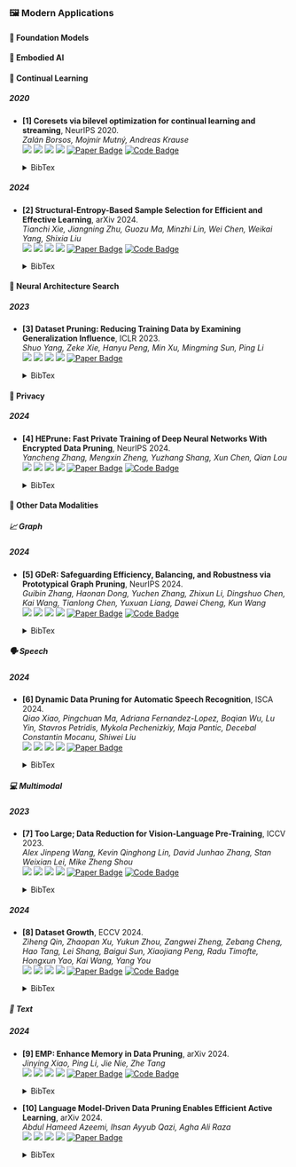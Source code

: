 ### 🖼️ Modern Applications

#### 🎯 Foundation Models


#### 🎯 Embodied AI


#### 🎯 Continual Learning
##### 2020
- **[1] Coresets via bilevel optimization for continual learning and streaming**, NeurIPS 2020.  
*Zalán Borsos, Mojmír Mutný, Andreas Krause*  
![](https://img.shields.io/badge/Bilevel—Coreset-blue) ![](https://img.shields.io/badge/Image_Classification-green) ![](https://img.shields.io/badge/Optimization-red) ![](https://img.shields.io/badge/Dataset_Pruning-orange)
<a href="https://proceedings.neurips.cc/paper_files/paper/2020/file/aa2a77371374094fe9e0bc1de3f94ed9-Paper.pdf"><img src="https://img.shields.io/badge/NeurIPS-Paper-%23D2691E" alt="Paper Badge"></a>
<a href="https://github.com/zalanborsos/bilevel_coresets"><img src="https://img.shields.io/badge/GitHub-Code-brightgreen?logo=github" alt="Code Badge"></a>
    <details> <summary>BibTex</summary>

    ```bibtex
    @article{borsos2020coresets,
        title={Coresets via bilevel optimization for continual learning and streaming},
        author={Borsos, Zal{\'a}n and Mutny, Mojmir and Krause, Andreas},
        journal={Advances in neural information processing systems},
        year={2020}
    }
    ```

    </details> 

##### 2024
- **[2] Structural-Entropy-Based Sample Selection for Efficient and Effective Learning**, arXiv 2024.  
*Tianchi Xie, Jiangning Zhu, Guozu Ma, Minzhi Lin, Wei Chen, Weikai Yang, Shixia Liu*  
![](https://img.shields.io/badge/SES-blue) ![](https://img.shields.io/badge/Image_Classification&Text_Classification&Object_Detection&Visual_Question,-green) ![](https://img.shields.io/badge/Entropy-red) ![](https://img.shields.io/badge/Dataset_Pruning-orange)
<a href="https://arxiv.org/pdf/2410.02268"><img src="https://img.shields.io/badge/arXiv-Paper-%23D2691E" alt="Paper Badge"></a>
<a href="https://anonymous.4open.science/r/SE-based_sample_selection-575B/"><img src="https://img.shields.io/badge/GitHub-Code-brightgreen?logo=github" alt="Code Badge"></a>
    <details> <summary>BibTex</summary>

    ```bibtex
    @article{xie2024structural,
        title={Structural-Entropy-Based Sample Selection for Efficient and Effective Learning},
        author={Xie, Tianchi and Zhu, Jiangning and Ma, Guozu and Lin, Minzhi and Chen, Wei and Yang, Weikai and Liu, Shixia},
        journal={arXiv preprint arXiv:2410.02268},
        year={2024}
    }
    ```

    </details> 

#### 🎯 Neural Architecture Search
##### 2023
- **[3] Dataset Pruning: Reducing Training Data by Examining Generalization Influence**, ICLR 2023.  
*Shuo Yang, Zeke Xie, Hanyu Peng, Min Xu, Mingming Sun, Ping Li*  
![](https://img.shields.io/badge/Optimization—based-blue) ![](https://img.shields.io/badge/Image_Classification-green) ![](https://img.shields.io/badge/Optimization-red) ![](https://img.shields.io/badge/Dataset_Pruning-orange)
<a href="https://iclr.cc/virtual/2023/poster/12019"><img src="https://img.shields.io/badge/ICLR-Paper-%23D2691E" alt="Paper Badge"></a>
    <details> <summary>BibTex</summary>

    ```bibtex
    @inproceedings{yang2023dataset,
        title={Dataset Pruning: Reducing Training Data by Examining Generalization Influence},
        author={Yang, Shuo and Xie, Zeke and Peng, Hanyu and Xu, Min and Sun, Mingming and Li, Ping},
        booktitle={The Eleventh International Conference on Learning Representations}, 
        year={2023}
    }
    ```

    </details> 

#### 🎯 Privacy
##### 2024
- **[4] HEPrune: Fast Private Training of Deep Neural Networks With Encrypted Data Pruning**, NeurIPS 2024.  
*Yancheng Zhang, Mengxin Zheng, Yuzhang Shang, Xun Chen, Qian Lou*  
![](https://img.shields.io/badge/HEPrune-blue) ![](https://img.shields.io/badge/Private_Training-green) ![](https://img.shields.io/badge/Error-red) ![](https://img.shields.io/badge/Dataset_Pruning-orange)
<a href="https://neurips.cc/virtual/2024/poster/93046"><img src="https://img.shields.io/badge/NeurIPS-Paper-%23D2691E" alt="Paper Badge"></a>
<a href="https://github.com/UCF-Lou-Lab-PET/Private-Data-Prune"><img src="https://img.shields.io/badge/GitHub-Code-brightgreen?logo=github" alt="Code Badge"></a>
    <details> <summary>BibTex</summary>

    ```bibtex
    @inproceedings{zhang2024heprune,
        title={HEPrune: Fast Private Training of Deep Neural Networks With Encrypted Data Pruning},
        author={Zhang, Yancheng and Zheng, Mengxin and Shang, Yuzhang and Chen, Xun and Lou, Qian},
        booktitle={The Thirty-eighth Annual Conference on Neural Information Processing Systems}, 
        year={2024}
    }
    ```

    </details> 

#### 🎯 Other Data Modalities
##### 📈 Graph
##### 2024
- **[5] GDeR: Safeguarding Efficiency, Balancing, and Robustness via Prototypical Graph Pruning**, NeurIPS 2024.  
*Guibin Zhang, Haonan Dong, Yuchen Zhang, Zhixun Li, Dingshuo Chen, Kai Wang, Tianlong Chen, Yuxuan Liang, Dawei Cheng, Kun Wang*  
![](https://img.shields.io/badge/GDeR-blue) ![](https://img.shields.io/badge/Graph_Classification-green) ![](https://img.shields.io/badge/Probability-red) ![](https://img.shields.io/badge/Dataset_Pruning-orange)
<a href="https://neurips.cc/virtual/2024/poster/95389"><img src="https://img.shields.io/badge/NeurIPS-Paper-%23D2691E" alt="Paper Badge"></a>
<a href="https://github.com/ins1stenc3/GDeR"><img src="https://img.shields.io/badge/GitHub-Code-brightgreen?logo=github" alt="Code Badge"></a>
    <details> <summary>BibTex</summary>

    ```bibtex
    @inproceedings{zhang2024gder,
        title={GDeR: Safeguarding Efficiency, Balancing, and Robustness via Prototypical Graph Pruning},
        author={Zhang, Guibin and Dong, Haonan and Zhang, Yuchen and Li, Zhixun and Chen, Dingshuo and Wang, Kai and Chen, Tianlong and Liang, Yuxuan and Cheng, Dawei and Wang, Kun},
        booktitle={The Thirty-eighth Annual Conference on Neural Information Processing Systems}, 
        year={2024}
    }
    ```

    </details> 

##### 🗣️ Speech
##### 2024
- **[6] Dynamic Data Pruning for Automatic Speech Recognition**, ISCA 2024.  
*Qiao Xiao, Pingchuan Ma, Adriana Fernandez-Lopez, Boqian Wu, Lu Yin, Stavros Petridis, Mykola Pechenizkiy, Maja Pantic, Decebal Constantin Mocanu, Shiwei Liu*  
![](https://img.shields.io/badge/DDP—ASR-blue) ![](https://img.shields.io/badge/Automatic_Speech_Recognitio-green) ![](https://img.shields.io/badge/Loss-red) ![](https://img.shields.io/badge/Dataset_Pruning-orange)
<a href="https://www.isca-archive.org/interspeech_2024/xiao24b_interspeech.pdf"><img src="https://img.shields.io/badge/ISCA-Paper-%23D2691E" alt="Paper Badge"></a>
    <details> <summary>BibTex</summary>

    ```bibtex
    @inproceedings{xiao2024dynamic,
        title={Dynamic Data Pruning for Automatic Speech Recognition},
        author={Xiao, Qiao and Ma, Pingchuan and Fernandez-Lopez, Adriana and Wu, Boqian and Yin, Lu and Petridis, Stavros and Pechenizkiy, Mykola and Pantic, Maja and Mocanu, Decebal C and Liu, Shiwei},
        booktitle={The 25th Interspeech Conference},
        year={2024}
    }
    ```

    </details> 

##### 💻 Multimodal
##### 2023
- **[7] Too Large; Data Reduction for Vision-Language Pre-Training**, ICCV 2023.  
*Alex Jinpeng Wang, Kevin Qinghong Lin, David Junhao Zhang, Stan Weixian Lei, Mike Zheng Shou*  
![](https://img.shields.io/badge/TL;DR-blue) ![](https://img.shields.io/badge/Multimodal-green) ![](https://img.shields.io/badge/Cluster-red) ![](https://img.shields.io/badge/Dataset_Pruning-orange)
<a href="https://openaccess.thecvf.com/content/ICCV2023/papers/Wang_Too_Large_Data_Reduction_for_Vision-Language_Pre-Training_ICCV_2023_paper.pdf"><img src="https://img.shields.io/badge/ICCV-Paper-%23D2691E" alt="Paper Badge"></a>
<a href="https://github.com/showlab/datacentric.vlp"><img src="https://img.shields.io/badge/GitHub-Code-brightgreen?logo=github" alt="Code Badge"></a>
    <details> <summary>BibTex</summary>

    ```bibtex
    @inproceedings{wang2023too,
        title={Too large; data reduction for vision-language pre-training},
        author={Wang, Alex Jinpeng and Lin, Kevin Qinghong and Zhang, David Junhao and Lei, Stan Weixian and Shou, Mike Zheng},
        booktitle={Proceedings of the IEEE/CVF International Conference on Computer Vision},
        year={2023}
    }
    ```

    </details> 

##### 2024
- **[8] Dataset Growth**, ECCV 2024.  
*Ziheng Qin, Zhaopan Xu, Yukun Zhou, Zangwei Zheng, Zebang Cheng, Hao Tang, Lei Shang, Baigui Sun, Xiaojiang Peng, Radu Timofte, Hongxun Yao, Kai Wang, Yang You*  
![](https://img.shields.io/badge/InfoGrowth-blue) ![](https://img.shields.io/badge/Multimodal-green) ![](https://img.shields.io/badge/Probability-red) ![](https://img.shields.io/badge/Dataset_Pruning-orange)
<a href="https://www.ecva.net/papers/eccv_2024/papers_ECCV/papers/01370.pdf"><img src="https://img.shields.io/badge/ECCV-Paper-%23D2691E" alt="Paper Badge"></a>
<a href="https://github.com/NUS-HPC-AI-Lab/InfoGrowth"><img src="https://img.shields.io/badge/GitHub-Code-brightgreen?logo=github" alt="Code Badge"></a>
    <details> <summary>BibTex</summary>

    ```bibtex
    @inproceedings{qin2024dataset,
        title={Dataset Growth}, 
        author={Ziheng Qin and Zhaopan Xu and Yukun Zhou and Zangwei Zheng and Zebang Cheng and Hao Tang and Lei Shang and Baigui Sun and Xiaojiang Peng and Radu Timofte and Hongxun Yao and Kai Wang and Yang You},
        booktitle={ECCV},
        year={2024}
    }
    ```

    </details> 

##### 📖 Text
##### 2024
- **[9] EMP: Enhance Memory in Data Pruning**, arXiv 2024.  
*Jinying Xiao, Ping Li, Jie Nie, Zhe Tang*  
![](https://img.shields.io/badge/EMP-blue) ![](https://img.shields.io/badge/Image_Classification&Contrastive_Learning-green) ![](https://img.shields.io/badge/Loss+Entropy-red) ![](https://img.shields.io/badge/Dataset_Pruning-orange)
<a href="https://arxiv.org/pdf/2408.16031"><img src="https://img.shields.io/badge/arXiv-Paper-%23D2691E" alt="Paper Badge"></a>
<a href="https://github.com/xiaojinying/EMP"><img src="https://img.shields.io/badge/GitHub-Code-brightgreen?logo=github" alt="Code Badge"></a>
    <details> <summary>BibTex</summary>

    ```bibtex
    @article{xiao2024emp,
        title={EMP: Enhance Memory in Data Pruning},
        author={Xiao, Jinying and Li, Ping and Nie, Jie and Tang, Zhe},
        journal={arXiv preprint arXiv:2408.16031},
        year={2024}
    }
    ```

    </details> 

- **[10] Language Model-Driven Data Pruning Enables Efficient Active Learning**, arXiv 2024.  
*Abdul Hameed Azeemi, Ihsan Ayyub Qazi, Agha Ali Raza*  
![](https://img.shields.io/badge/ActivePrune-blue) ![](https://img.shields.io/badge/Text_Analytics-green) ![](https://img.shields.io/badge/Perplexity-red) ![](https://img.shields.io/badge/Dataset_Pruning-orange)
<a href="https://arxiv.org/pdf/2410.04275"><img src="https://img.shields.io/badge/arXiv-Paper-%23D2691E" alt="Paper Badge"></a>
    <details> <summary>BibTex</summary>

    ```bibtex
    @article{azeemi2024language,
        title={Language Model-Driven Data Pruning Enables Efficient Active Learning},
        author={Azeemi, Abdul Hameed and Qazi, Ihsan Ayyub and Raza, Agha Ali},
        journal={arXiv preprint arXiv:2410.04275},
        year={2024}
    }
    ```

    </details> 